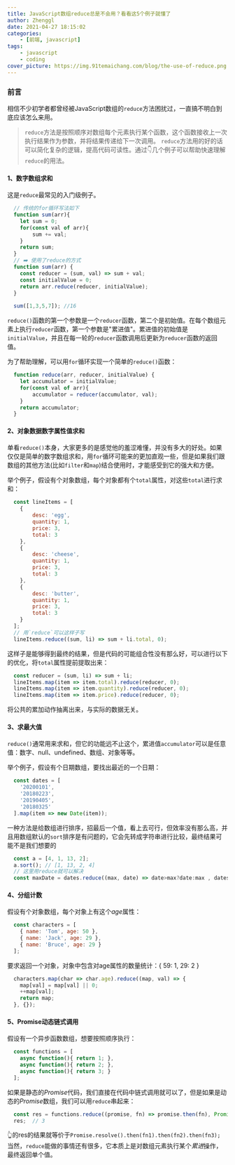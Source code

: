 ```yaml
---
title: JavaScript数组reduce总是不会用？看看这5个例子就懂了
author: Zhenggl
date: 2021-04-27 18:15:02
categories:
    - [前端, javascript]
tags:
    - javascript
    - coding
cover_picture: https://img.91temaichang.com/blog/the-use-of-reduce.png
---
```

### 前言
相信不少初学者都曾经被JavaScript数组的`reduce`方法困扰过，一直搞不明白到底应该怎么来用。
> `reduce`方法是按照顺序对数组每个元素执行某个函数，这个函数接收上一次执行结果作为参数，并将结果传递给下一次调用。
> `reduce`方法用的好的话可以简化复杂的逻辑，提高代码可读性。通过👇几个例子可以帮助快速理解`reduce`的用法。

#### 1、数字数组求和
这是`reduce`最常见的入门级例子。
```javascript
  // 传统的for循环写法如下
  function sum(arr){
	let sum = 0;
	for(const val of arr){
		sum += val;
	}
	return sum;
  }
  // ➡️ 使用了reduce的方式
  function sum(arr) {
    const reducer = (sum, val) => sum + val;
    const initialValue = 0;
    return arr.reduce(reducer, initialValue);
  }
  
  sum([1,3,5,7]); //16
```
`reduce()`函数的第一个参数是一个`reducer`函数，第二个是初始值。在每个数组元素上执行`reducer`函数，第一个参数是"累进值"。累进值的初始值是`initialValue`，并且在每一轮的`reducer`函数调用后更新为`reducer`函数的返回值。

为了帮助理解，可以用`for`循环实现一个简单的`reduce()`函数：
```javascript
  function reduce(arr, reducer, initialValue) {
    let accumulator = initialValue;
    for(const val of arr){
    	accumulator = reducer(accumulator, val);
    }
    return accumulator;
  }
```
#### 2、对象数据数字属性值求和
单看`reduce()`本身，大家更多的是感觉他的羞涩难懂，并没有多大的好处。如果仅仅是简单的数字数组求和，用`for`循环可能来的更加直观一些，但是如果我们跟数组的其他方法(比如`filter`和`map`)结合使用时，才能感受到它的强大和方便。

举个例子，假设有个对象数组，每个对象都有个`total`属性，对这些`total`进行求和：
```javascript
  const lineItems = [
  	{
  		desc: 'egg',
  		quantity: 1,
  		price: 3,
  		total: 3
  	},
  	{
  		desc: 'cheese',
  		quantity: 1,
  		price: 3,
  		total: 3
  	},
  	{
  		desc: 'butter',
  		quantity: 1,
  		price: 3,
  		total: 3
  	}
  ];
  // 用`reduce`可以这样子写
  lineItems.reduce((sum, li) => sum + li.total, 0);
```
这样子是能够得到最终的结果，但是代码的可能组合性没有那么好，可以进行以下的优化，将`total`属性提前提取出来：
```javascript
  const reducer = (sum, li) => sum + li;
  lineItems.map(item => item.total).reduce(reducer, 0);
  lineItems.map(item => item.quantity).reduce(reducer, 0);
  lineItems.map(item => item.price).reduce(reducer, 0);
```
将公共的累加动作抽离出来，与实际的数据无关。
#### 3、求最大值
`reduce()`通常用来求和，但它的功能远不止这个，累进值`accumulator`可以是任意值：数字、null、undefined、数组、对象等等。

举个例子，假设有个日期数组，要找出最近的一个日期：
```javascript
  const dates = [
  	'20200101',
  	'20180223',
  	'20190405',
  	'20180325'
  ].map(item => new Date(item));
```
一种方法是给数组进行排序，招最后一个值，看上去可行，但效率没有那么高，并且用数组默认的`sort`排序是有问题的，它会先转成字符串进行比较，最终结果可能不是我们想要的
```javascript
  const a = [4, 1, 13, 2];
  a.sort(); // [1, 13, 2, 4]
  // 这里用reduce就可以解决
  const maxDate = dates.reduce((max, date) => date>max?date:max , dates[0]);
```
#### 4、分组计数
假设有个对象数组，每个对象上有这个*age*属性：
```javascript
  const characters = [
  	{ name: 'Tom', age: 50 },
  	{ name: 'Jack', age: 29 },
  	{ name: 'Bruce', age: 29 }
  ];
```
要求返回一个对象，对象中包含对age属性的数量统计：{ 59: 1, 29: 2 }
```javascript
  characters.map(char => char.age).reduce((map, val) => {
  	map[val] = map[val] || 0;
  	++map[val];
  	return map;
  }, {});
```
#### 5、Promise动态链式调用
假设有一个异步函数数组，想要按照顺序执行：
```javascript
  const functions = [
  	async function(){ return 1; },
  	async function(){ return 2; },
  	async function(){ return 3; }
  ];
```
如果是静态的*Promise*代码，我们直接在代码中链式调用就可以了，但是如果是动态的*Promise*数组，我们可以用`reduce`串起来：
```javascript
  const res = functions.reduce((promise, fn) => promise.then(fn), Promise.resolve());
  res;  // 3
```
👆的res的结果就等价于`Promise.resolve().then(fn1).then(fn2).then(fn3);`
当然，`reduce`能做的事情还有很多，它本质上是对数组元素执行某个*累进*操作，最终返回单个值。
